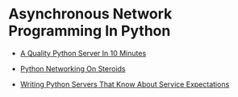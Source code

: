 # Asynchronous Network Programming In Python

* [A Quality Python Server In 10 Minutes](https://medium.com/@scott-woods/a-quality-python-server-in-10-minutes-c683a80cfdac)

* [Python Networking On Steroids](https://scott-woods.medium.com/python-networking-on-steroids-c3ded839af0b)

* [Writing Python Servers That Know About Service Expectations](https://scott-woods.medium.com/writing-python-servers-that-know-about-service-expectations-a2ee9592ed08)

